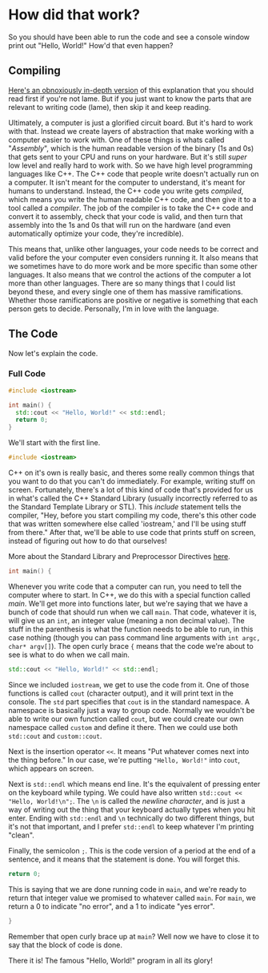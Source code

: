 # How did that work?

So you should have been able to run the code and see a console window print out "Hello, World!" How'd that even happen?

## Compiling

[Here's an obnoxiously in-depth version](./ExtraInfo/WhatIsAComputer.md) of this explanation that you should read first if you're not lame. But if you just want to know the parts that are relevant to writing code (lame), then skip it and keep reading.

Ultimately, a computer is just a glorified circuit board. But it's hard to work with that. Instead we create layers of abstraction that make working with a computer easier to work with. One of these things is whats called "*Assembly*", which is the human readable version of the binary (1s and 0s) that gets sent to your CPU and runs on your hardware. But it's still *super* low level and really hard to work with. So we have high level programming languages like C++. The C++ code that people write doesn't actually run on a computer. It isn't meant for the computer to understand, it's meant for humans to understand. Instead, the C++ code you write gets *compiled*, which means you write the human readable C++ code, and then give it to a tool called a *compiler*. The job of the compiler is to take the C++ code and convert it to assembly, check that your code is valid, and then turn that assembly into the 1s and 0s that will run on the hardware (and even automatically optimize your code, they're incredible).

This means that, unlike other languages, your code needs to be correct and valid before the your computer even considers running it. It also means that we sometimes have to do more work and be more specific than some other languages. It also means that we control the actions of the computer a lot more than other languages. There are so many things that I could list beyond these, and every single one of them has massive ramifications. Whether those ramifications are positive or negative is something that each person gets to decide. Personally, I'm in love with the language.

## The Code

Now let's explain the code.

### Full Code

```cpp
#include <iostream>

int main() {
  std::cout << "Hello, World!" << std::endl;
  return 0;
}
```

We'll start with the first line.

```cpp
#include <iostream>
```

C++ on it's own is really basic, and theres some really common things that you want to do that you can't do immediately. For example, writing stuff on screen. Fortunately, there's a lot of this kind of code that's provided for us in what's called the C++ Standard Library (usually incorrectly referred to as the Standard Template Library or STL). This *include* statement tells the compiler, "Hey, before you start compiling my code, there's this other code that was written somewhere else called 'iostream,' and I'll be using stuff from there." After that, we'll be able to use code that prints stuff on screen, instead of figuring out how to do that ourselves!

More about the Standard Library and Preprocessor Directives [here](./ExtraInfo/StandardLibraryAndPreprocessor.md).

```cpp
int main() {
```

Whenever you write code that a computer can run, you need to tell the computer where to start. In C++, we do this with a special function called *main*. We'll get more into functions later, but we're saying that we have a bunch of code that should run when we call `main`. That code, whatever it is, will give us an `int`, an integer value (meaning a non decimal value). The stuff in the parenthesis is what the function needs to be able to run, in this case nothing (though you can pass command line arguments with `int argc, char* argv[]`). The open curly brace `{` means that the code we're about to see is what to do when we call main.

```cpp
std::cout << "Hello, World!" << std::endl;
```

Since we included `iostream`, we get to use the code from it. One of those functions is called `cout` (character output), and it will print text in the console. The `std` part specifies that `cout` is in the standard namespace. A namespace is basically just a way to group code. Normally we wouldn't be able to write our own function called `cout`, but we could create our own namespace called `custom` and define it there. Then we could use both `std::cout` and `custom::cout`.

Next is the insertion operator `<<`. It means "Put whatever comes next into the thing before." In our case, we're putting `"Hello, World!"` into `cout`, which appears on screen.

Next is `std::endl` which means end line. It's the equivalent of pressing enter on the keyboard while typing. We could have also written `std::cout << "Hello, World!\n";`. The `\n` is called the *newline character*, and is just a way of writing out the thing that your keyboard actually types when you hit enter. Ending with `std::endl` and `\n` technically do two different things, but it's not that important, and I prefer `std::endl` to keep whatever I'm printing "clean".

Finally, the semicolon `;`. This is the code version of a period at the end of a sentence, and it means that the statement is done. You will forget this.

```cpp
return 0;
```

This is saying that we are done running code in `main`, and we're ready to return that integer value we promised to whatever called `main`. For `main`, we return a 0 to indicate "no error", and a 1 to indicate "yes error".

```cpp
}
```

Remember that open curly brace up at `main`? Well now we have to close it to say that the block of code is done.

There it is! The famous "Hello, World!" program in all its glory!
